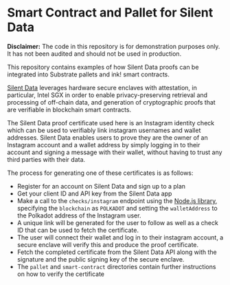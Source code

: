 # Smart Contract and Pallet for Silent Data

**Disclaimer:** The code in this repository is for demonstration purposes only. It has not been audited and should not be used in production.

This repository contains examples of how Silent Data proofs can be integrated into Substrate pallets and ink! smart contracts.

[Silent Data](https://silentdata.com/) leverages hardware secure enclaves with attestation, in particular, Intel SGX in order to enable privacy-preserving retrieval and processing of off-chain data, and generation of cryptographic proofs that are verifiable in blockchain smart contracts.

The Silent Data proof certificate used here is an Instagram identity check which can be used to verifiably link instagram usernames and wallet addresses. Silent Data enables users to prove they are the owner of an Instagram account and a wallet address by simply logging in to their account and signing a message with their wallet, without having to trust any third parties with their data.

The process for generating one of these certificates is as follows:

- Register for an account on Silent Data and sign up to a plan
- Get your client ID and API key from the Silent Data app
- Make a call to the `checks/instagram` endpoint using the [Node.js library](https://github.com/appliedblockchain/silentdata-node/), specifying the `blockchain` as `POLKADOT` and setting the `walletAddress` to the Polkadot address of the Instagram user.
- A unique link will be generated for the user to follow as well as a check ID that can be used to fetch the certificate.
- The user will connect their wallet and log in to their instagram account, a secure enclave will verify this and produce the proof certificate.
- Fetch the completed certificate from the Silent Data API along with the signature and the public signing key of the secure enclave.
- The `pallet` and `smart-contract` directories contain further instructions on how to verify the certificate

